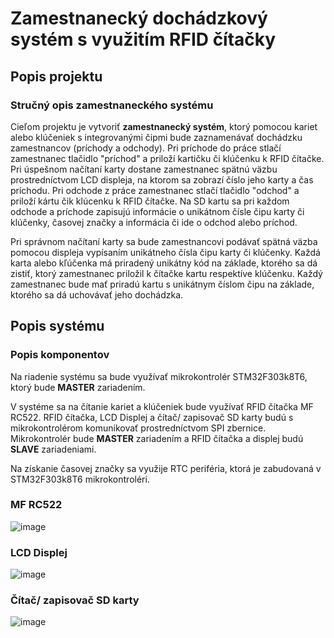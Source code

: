 # Zamestnanecký dochádzkový systém s využitím RFID čítačky

## Popis projektu
### Stručný opis zamestnaneckého systému
Cieľom projektu je vytvoriť **zamestnanecký systém**, ktorý pomocou kariet alebo klúčeniek s integrovanými čipmi bude zaznamenávať dochádzku zamestnancov (príchody a odchody).
Pri príchode do práce stlačí zamestnanec tlačidlo "príchod" a priloží kartičku či klúčenku k RFID čítačke. Pri úspešnom načítaní karty dostane zamestnanec spätnú väzbu prostredníctvom LCD displeja, na ktorom sa zobrazí číslo jeho karty a čas príchodu. Pri odchode z práce zamestnanec stlačí tlačidlo "odchod" a priloží kártu čik klúcenku k RFID čítačke. Na SD kartu sa pri každom odchode a príchode zapisujú informácie o unikátnom čísle čipu karty či klúčenky, časovej značky a informácia či ide o odchod alebo príchod.

Pri správnom načítaní karty sa bude zamestnancovi podávať spätná väzba pomocou displeja vypísaním unikátneho čísla čipu karty či klúčenky. Každá karta alebo kľúčenka má priradený unikátny kód na základe, ktorého sa dá zistiť, ktorý zamestnanec priložil k čítačke kartu respektíve klúčenku. Každý zamestnanec bude mať priradú kartu s unikátnym číslom čipu na základe, ktorého sa dá uchovávať jeho dochádzka.

## Popis systému
### Popis komponentov
Na riadenie systému sa bude využívať mikrokontrolér STM32F303k8T6, ktorý bude **MASTER** zariadením.

V systéme sa na čítanie kariet a klúčeniek bude využívať RFID čítačka MF RC522. RFID čítačka, LCD Displej a čítač/ zapisovač SD karty budú s mikrokontrolérom komunikovať prostredníctvom SPI zbernice.
Mikrokontrolér bude **MASTER** zariadením a RFID čítačka a displej budú **SLAVE** zariadeniami.

Na získanie časovej značky sa využije RTC periféria, ktorá je zabudovaná v STM32F303k8T6 mikrokontroléri.

### MF RC522

![image](https://github.com/AdrianFalb/rfid_citac/assets/99915031/9edfc617-d5cf-4bc0-8967-ecdeb1d0b91b)

### LCD Displej

![image](https://github.com/AdrianFalb/rfid_citac/assets/99915031/d7f08860-f607-4102-bd43-38fc161fd7b3)

### Čítač/ zapisovač SD karty

![image](https://github.com/AdrianFalb/rfid_citac/assets/99915031/13999680-26db-45f4-9905-a42f376a57bd)



